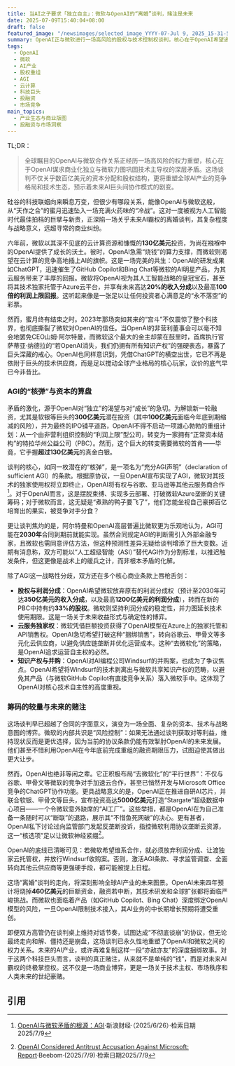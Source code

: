 ```yaml
---
title: 当AI之子要求「独立自主」：微软与OpenAI的“离婚”谈判，赌注是未来
date: 2025-07-09T15:40:04+08:00
draft: false
featured_image: "/newsimages/selected_image_YYYY-07-Jul 9, 2025_15-31-51-342.jpg"
summary: OpenAI正与微软进行一场高风险的股权与技术控制权谈判，核心在于OpenAI希望通过重组实现独立上市并摆脱对微软的云依赖，而微软则力图维护其对核心AI技术的长期主导权和投资回报。这场“离婚”式博弈不仅涉及数百亿美元的资本重塑，更将深刻影响全球AI产业的竞争格局和未来技术合作模式。
tags: 
  - OpenAI
  - 微软
  - AI产业
  - 股权重组
  - AGI
  - 云计算
  - 科技巨头
  - 投融资
  - 市场竞争
main_topics: 
  - 产业生态与商业版图
  - 投融资与市场洞察
---
```


TL;DR：
>全球瞩目的OpenAI与微软合作关系正经历一场高风险的权力重塑，核心在于OpenAI谋求商业化独立与微软力图巩固技术主导权的深层矛盾。这场谈判不仅关乎数百亿美元的资本分配和股权结构，更将重塑全球AI产业的竞争格局和技术生态，预示着未来AI巨头间协作模式的剧变。

硅谷的科技联姻向来瞬息万变，但很少有哪段关系，能像OpenAI与微软这般，从“天作之合”的蜜月迅速坠入一场充满火药味的“冷战”。这对一度被视为人工智能时代最佳拍档的巨擘与新贵，正深陷一场关乎未来AI霸权的离婚谈判，其复杂程度与战略意义，远超寻常的商业纠纷。

六年前，微软以其深不见底的云计算资源和慷慨的**130亿美元**投资，为尚在襁褓中的OpenAI提供了成长的沃土。彼时，OpenAI急需“烧钱”的算力支撑，而微软则渴望在云计算的竞争高地插上AI的旗帜。这是一场完美的共生：OpenAI的研发成果如ChatGPT，迅速催生了GitHub Copilot和Bing Chat等微软的AI明星产品，为其云服务带来了丰厚的回报。微软将OpenAI视为其人工智能战略的皇冠宝石，甚至将其技术独家托管于Azure云平台，并享有未来高达**20%的收入分成**以及最高**100倍的利润上限回报**。这听起来像是一张足以让任何投资者心满意足的“永不落空”的彩票。

然而，蜜月终有结束之时。2023年那场突如其来的“宫斗”不仅震惊了整个科技界，也彻底撕裂了微软对OpenAI的信任。当OpenAI的非营利董事会可以毫不知会地罢免CEO山姆·阿尔特曼，而微软这个最大的金主却蒙在鼓里时，首席执行官萨蒂亚·纳德拉的“若OpenAI消失，我们仍拥有所有知识产权”的强硬表态，暴露了巨头深藏的戒心。OpenAI也同样意识到，凭借ChatGPT的横空出世，它已不再是依附于巨头的技术供应商，而是足以搅动全球产业格局的核心玩家，议价的底气早已今非昔比。

### AGI的“核弹”与资本的算盘

矛盾的激化，源于OpenAI对“独立”的渴望与对“成长”的急切。为解锁新一轮融资，尤其是软银等巨头的**300亿美元**潜在投资（其中**100亿美元**面临今年底到期缩减的风险），并为最终的IPO铺平道路，OpenAI不得不启动一项雄心勃勃的重组计划：从一个由非营利组织控制的“利润上限”型公司，转变为一家拥有“正常资本结构”的特拉华州公益公司（PBC）。然而，这个巨大的转变需要微软的首肯——毕竟，它手握**超过130亿美元**的真金白银。

谈判的核心，如同一枚潜在的“核弹”，是一项名为“充分AGI声明”（declaration of sufficient AGI）的条款。根据原协议，一旦OpenAI宣布实现了AGI，微软对其技术的独家使用权将立即终止，OpenAI将有权与谷歌、亚马逊等其他云服务商合作[^1]。对于OpenAI而言，这是摆脱束缚、实现多云部署、打破微软Azure垄断的关键筹码；对于微软而言，这无疑是“煮熟的鸭子要飞了”，他们怎能坐视自己豪掷百亿培育出的果实，被竞争对手分食？

更让谈判焦灼的是，阿尔特曼和OpenAI高层普遍比微软更为乐观地认为，AGI可能在**2030年**合同到期前就能实现。虽然合同规定AGI的判断需引入外部金融专家，且微软也需同意评估方法，但这种预测性差异无疑给谈判增添了巨大变数。近期有消息称，双方可能以“人工超级智能（ASI）”替代AGI作为分割标准，以推迟触发条件，但这更像是战术上的缓兵之计，而非根本矛盾的化解。

除了AGI这一战略性分歧，双方还在多个核心商业条款上唇枪舌剑：

*   **股权与利润分成**：OpenAI希望微软放弃原有的利润分成权（预计至2030年可达**350亿美元的收入分成**，以及最高**1200亿美元的利润分成**），转而在新的PBC中持有约**33%的股权**。微软则坚持利润分成的稳定性，并力图延长技术使用期限。这是一场关于未来收益形式与确定性的博弈。
*   **云服务独家权**：微软凭借巨额投资获得了OpenAI模型在Azure上的独家托管和API销售权。OpenAI急切希望打破这种“捆绑销售”，转向谷歌云、甲骨文等多元化云供应商，以避免供应链垄断并优化运营成本。这种“去微软化”的策略，是OpenAI追求运营自主权的必然。
*   **知识产权与并购**：OpenAI对AI编程公司Windsurf的并购案，也成为了争议焦点。OpenAI希望将Windsurf的技术剥离出与微软共享知识产权的范畴，以避免其产品（与微软GitHub Copilot有直接竞争关系）落入微软手中。这体现了OpenAI对核心技术自主性的高度重视。

### 筹码的较量与未来的赌注

这场谈判早已超越了合同的字面意义，演变为一场全面、复杂的资本、技术与战略意图的博弈。微软的内部共识是“风险控制”：如果无法通过谈判获取对等利益，维持现状反而是更优选择，因为当前的协议条款仍能有效掣肘OpenAI的未来发展。他们甚至不惜利用OpenAI在今年底前完成重组的融资期限压力，试图迫使其做出更大让步。

然而，OpenAI也绝非等闲之辈。它正积极布局“去微软化”的“平行世界”：不仅与谷歌、甲骨文等微软的竞争对手加速云合作，甚至已悄然开发与Microsoft Office竞争的ChatGPT协作功能。更具战略意义的是，OpenAI正在推进自研AI芯片，并联合软银、甲骨文等巨头，宣布投资高达**5000亿美元**打造“Stargate”超级数据中心项目——一个令微软意外缺席的“AI工厂”。这些举措，都是OpenAI在为自己准备一条随时可以“断联”的退路，展示其“不惜鱼死网破”的决心。更有甚者，OpenAI私下讨论过向监管部门发起反垄断投诉，指控微软利用协议垄断云资源，这一“核选项”足以让微软神经紧绷[^2]。

OpenAI的底线已清晰可见：若微软希望维系合作，就必须放弃利润分成、让渡独家云托管权，并放行Windsurf收购案。否则，激活AGI条款、寻求监管调查、全面转向其他云供应商等更强硬手段，都可能被提上日程。

这场“离婚”谈判的走向，将深刻影响全球AI产业的未来图景。OpenAI未来四年预计将烧掉**460亿美元**的巨额资金，融资若中断，其技术研发和全球扩张都将面临严峻挑战。而微软也面临着产品（如GitHub Copilot、Bing Chat）深度绑定OpenAI模型的风险，一旦OpenAI限制技术接入，其AI业务的中长期增长预期将遭受重创。

即便双方高管仍在谈判桌上维持对话节奏，试图达成“不彻底谈崩”的协议，但无论最终走向和解、僵持还是崩盘，这场谈判已永久性地重塑了OpenAI和微软之间的权力关系。未来的AI产业，或许再难复制这样一段“亦敌亦友”的深度捆绑故事。对于这两个科技巨头而言，谈判的真正赌注，从来就不是单纯的“钱”，而是对未来AI霸权的终极掌控权。这不仅是一场商业博弈，更是一场关于技术主权、市场秩序和人类未来的世纪豪赌。

## 引用
[^1]: [OpenAI与微软矛盾的根源：AGI](https://finance.sina.com.cn/stock/t/2025-06-26/doc-infckpaq1639808.shtml?cre=tianyi&mod=pchp&loc=27&r=0&rfunc=34&tj=cxvertical_pc_hp&tr=12)·新浪财经·（2025/6/26）·检索日期2025/7/9
[^2]: [OpenAI Considered Antitrust Accusation Against Microsoft: Report](https://beebom.com/openai-considered-antitrust-accusation-against-microsoft/)·Beebom·(2025/7/9)·检索日期2025/7/9
